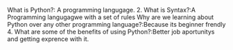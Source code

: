  What is Python?: A programming langugage.
2. What is Syntax?:A Programming langugagwe with a set of rules
Why are we learning about Python over any other programming language?:Because its beginner frendly 
4. What are some of the benefits of using Python?:Better job aportunitys and getting exprence with it.